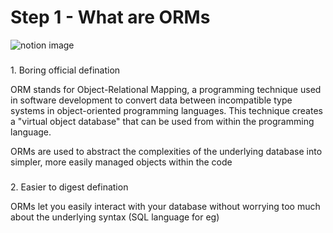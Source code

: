 Step 1 - What are ORMs
======================

![notion image](https://www.notion.so/image/https%3A%2F%2Fprod-files-secure.s3.us-west-2.amazonaws.com%2F085e8ad8-528e-47d7-8922-a23dc4016453%2F6149d7bc-57ad-4f0d-9469-ecd452329d3a%2FxTkbdgnzQzGI17aOBUh2Cg.jpeg?table=block&id=bb1052e8-bad5-42e8-969c-444886cc3fd7&cache=v2)

### 

[](#54b33f1a979f494c8c3dbf9c1288a0ce "1. Boring official defination")1\. Boring official defination

ORM stands for Object-Relational Mapping, a programming technique used in software development to convert data between incompatible type systems in object-oriented programming languages. This technique creates a "virtual object database" that can be used from within the programming language.

ORMs are used to abstract the complexities of the underlying database into simpler, more easily managed objects within the code

### 

[](#7678e97e961d43429d058e46f00a6ed6 "2. Easier to digest defination")2\. Easier to digest defination

ORMs let you easily interact with your database without worrying too much about the underlying syntax (SQL language for eg)